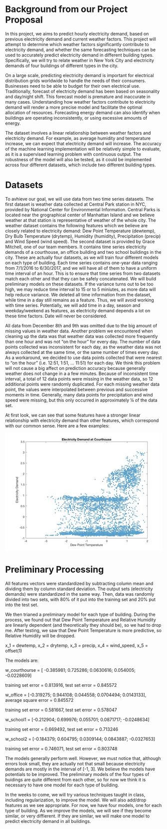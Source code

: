 # Background from our Project Proposal

In this project, we aims to predict hourly electricity demand, based on previous electricity demand and current weather factors. This project will attempt to determine which weather factors significantly contribute to electricity demand, and whether the same forecasting techniques can be used to accurately predict electricity demand in different building types.  Specifically, we will try to relate weather in New York City and electricity demands of four buildings of different types in the city. 

On a large scale, predicting electricity demand is important for electrical distribution grids worldwide to handle the needs of their consumers. Businesses need to be able to budget for their own electrical use. Traditionally, forecast of electricity demand has been based on seasonality and day/night shift. This forecast model is premature and inaccurate in many cases. Understanding how weather factors contribute to electricity demand will render a more precise model and facilitate the optimal allocation of resources. Forecasting energy demand can also identify when buildings are operating inconsistently, or using excessive amounts of energy.

The dataset involves a linear relationship between weather factors and electricity demand. For example, as average humidity and temperature increase, we can expect that electricity demand will increase. The accuracy of the machine learning implementation will be relatively simple to evaluate, as it is a supervised learning problem with continuous output. The robustness of the model will also be tested, as it could be implemented across four different datasets, which include two different building types.

# Datasets

To avhieve our goal, we will use data from two time series datasets. The first dataset is weather data collected at Central Park station in NYC, provided by National Center for Environmental Information. Central Parks is located near the grographical center of Manhattan Island and we believe weather at that station is representative of weather of the whole city. The weather dataset contains the following features which we believe are closely related to electricity demand: Dew Point Temperature (dewtemp), Dry Bulb Temperature (drytemp), Humidity (humidity), Precipitation (precip) and Wind Speed (wind speed). The second dataset is provided by Grace Mitchell, one of our team members. It contains time series electricity demands of a courthouse, an office building and two school buildings in the city. These are actually four datasets, as we will train four different models on each type of building. Each time series contains one-year data ranging from 7/1/2016 to 6/30/2017, and we will have all of them to have a uniform time interval of an hour. This is to ensure that time series from two datasets match each other and that they can be safely concatenated. We will build preliminary models on these datasets. If the variance turns out to be too high, we may reduce time interval to 15 or to 5 miniutes, as more data will help reduce variance. We deleted all time information from the dataset, while time in a day still remains as a feature. Thus, we will avoid working with time series. Potentially, we will add time in a day, season and weekday/weekend as features, as electricity demand depends a lot on these time factors. Date will never be considered.

All data from December 8th and 9th was omitted due to the big amount of missing values in weather data. Another problem we encountered when cleaning up the data was that weather data was collected more frequently than one hour and was not “on the hour” for every day. The number of data points collected was inconsistent for each day, as the weather data was not always collected at the same time, or the same number of times every day. As a workaround, we decided to use data points collected that were nearest to “on the hour” (i.e. 12:51, 1:51, … 11:51) for each day. We think this problem will not cause a big affect on prediction accuracy because generally weather does not change in a a few minutes. Because of inconsistent time interval, a total of 12 data points were missing in the weather data, so 12 additional points were randomly duplicated. For each missing weather data point, the values were interpolated between previous and successive moments in time. Generally, many data points for precipitation and wind speed were missing, but this only occurred in approximately ¼ of the data set.

At first look, we can see that some features have a stronger linear relationship with electricity demand than other features, which correspond with our common sense. Here are a few examples:

![Image of Yaktocat](https://raw.githubusercontent.com/gracemitch/4741-project/master/dewtemp.jpg)

# Preliminary Processing

All features vectors were standardized by subtracting column mean and dividing them by column standard deviation. The output sets (electricity demands) were standardized in the same way. Then, data was randomly divided into two sets, with 80% of it put into the training set and 20% put into the test set.

We then trianed a preliminary model for each type of building. During the process, we found out that Dew Point Temperature and Relative Humidity are linearly dependent (and theoretically they should be), so we had to drop me. After testing, we saw that Dew Point Temperature is more predictive, so Relative Humidity will be dropped.

x_1 = dewtemp, x_2 = drytemp, x_3 = precip, x_4 = wind_speed, x_5 = offset(1)

The models are:

w_courthourse = [ -0.385981; 0.725286; 0.0630616; 0.054005; -0.0228609]

training set error = 0.813916, test set error = 0.845572

w_office =  [-0.319275; 0.944108; 0.044558; 0.0704494; 0.0143133], average square error = 0.845572

training set error = 0.581667, test set error = 0.578047

w_school1 = [-0.212904; 0.699976; 0.055701; 0.0871717; -0.0248634]

training set error = 0.669492, test set error = 0.713246

w_school2 = [-0.184379; 0.604795; 0.0309144; 0.0843887; -0.0327653]

training set error = 0.746071, test set error = 0.803748

The models generally perform well. However, we must notice that, although errors look small, they are actually not that small because electricity demands are mostly in the interval of [-1, 3]. We believe the models have potentials to be improved. The preliminary models of the four types of buidings are quite different from each other, so for now we think it is necessary to have one model for each type of building.

In the weeks to come, we will try various techniques taught in class, including regularization, to improve the model. We will also add/drop features as we see appropriate. For now, we have four models, one for each type of building. As we improve the models, we will see if they become similar, or very diffierent. If they are similar, we will make one model to predict electricity demand in all buildings.
